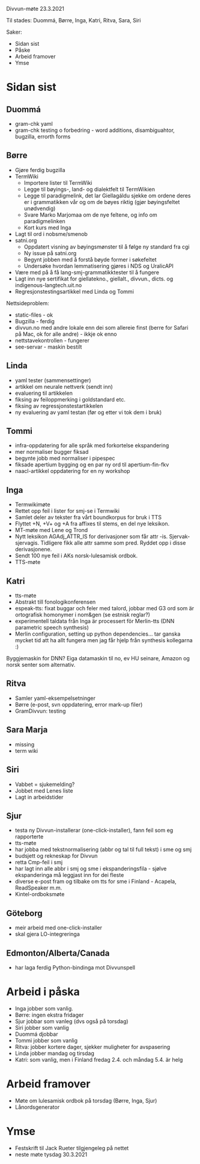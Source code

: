 Divvun-møte 23.3.2021

Til stades: Duommá, Børre, Inga, Katri, Ritva, Sara, Siri

Saker:
* Sidan sist
* Påske
* Arbeid framover
* Ymse

#  Sidan sist

##  Duommá
* gram-chk yaml
* gram-chk testing o forbedring - word additions, disambiguahtor, bugzilla, errorth forms

##  Børre
* Gjøre ferdig bugzilla
* TermWiki
    - Importere lister til TermWiki
    - Legge til bøyings-, land- og dialektfelt til TermWikien
    - Legge til paradigmelink, det lar Giellagáldu sjekke om ordene deres er i grammatikken vår og om de bøyes riktig (gjør bøyingsfeltet unødvendig)
    - Svare Marko Marjomaa om de nye feltene, og info om paradigmelinken 
    - Kort kurs med Inga
* Lagt til ord i nobsme/smenob
* satni.org
    - Oppdatert visning av bøyingsmønster til å følge ny standard fra cgi
    - Ny issue på satni.org
    - Begynt jobben med å forstå bøyde former i søkefeltet
    - Undersøke hvordan lemmatisering gjøres i NDS og UralicAPI
* Være med på å få lang-smj-grammatikktester til å fungere
* Lagt inn nye sertifikat for giellatekno., giellalt., divvun., dicts. og indigenous-langtech.uit.no
* Regresjonstestingsartikkel med Linda og Tommi

Nettsideproblem:
* static-files - ok
* Bugzilla - ferdig
* divvun.no med andre lokale enn dei som allereie finst (berre for Safari på Mac, ok for alle andre) - ikkje ok enno
* nettstavekontrollen - fungerer
* see-servar - maskin bestilt

##  Linda
* yaml tester (sammensettinger)
* artikkel om neurale nettverk (sendt inn)
* evaluering til artikkelen
* fiksing av feiloppmerking i goldstandard etc.
* fiksing av regressjonstestartikkelen
* ny evaluering av yaml testan (før og etter vi tok dem i bruk)

##  Tommi

* infra-oppdatering for alle språk med forkortelse ekspandering
* mer normaliser bugger fiksad
* begynte jobb med normaliser i pipespec
* fiksade apertium bygging og en par ny ord til apertium-fin-fkv
* naacl-artikkel oppdatering for en ny workshop

##  Inga
* Termwikimøte
* Rettet opp feil i lister for smj-se i Termwiki
* Samlet deler av tekster fra vårt boundkorpus for bruk i TTS
* Flyttet +N, +V+ og +A fra affixes til stems, en del nye leksikon.
* MT-møte med Lene og Trond
* Nytt leksikon AGAdj_ATTR_IS for derivasjoner som får attr -is. Sjervak-sjervagis. Tidligere fikk alle attr samme som pred. Ryddet opp i disse derivasjonene.
* Sendt 100 nye feil i AKs norsk-lulesamisk ordbok.
* TTS-møte

##  Katri
* tts-møte
* Abstrakt till fonologikonferensen
* espeak-tts: fixat buggar och feler med talord, jobbar med G3 ord som är  ortografisk homonymer i nom&gen (se estnisk reglar?)
* experimentell taldata från Inga är processert för Merlin-tts (DNN parametric speech synthesis)
* Merlin configuration, setting up python dependencies... tar ganska mycket tid att ha allt fungera men jag får hjelp från synthesis kollegarna :) 

Byggjemaskin for DNN? Eiga datamaskin til no, ev HU seinare, Amazon og norsk senter som alternativ.

##  Ritva 
* Samler yaml-eksempelsetninger
* Børre (e-post, svn oppdatering, error mark-up filer)
* GramDivvun: testing

##  Sara Marja 
* missing
* term wiki

##  Siri
* Vabbet = sjukemelding?
* Jobbet med Lenes liste
* Lagt in arbeidstider

##  Sjur
* testa ny Divvun-installerar (one-click-installer), fann feil som eg rapporterte
* tts-møte
* har jobba med tekstnormalisering (abbr og tal til full tekst) i sme og smj
* budsjett og rekneskap for Divvun
* retta Cmp-feil i smj
* har lagt inn alle abbr i smj og sme i ekspanderingsfila - sjølve ekspanderinga må leggjast inn for dei fleste
* diverse e-post fram og tilbake om tts for sme i Finland - Acapela, ReadSpeaker m.m.
* Kintel-ordboksmøte

##  Göteborg
* meir arbeid med one-click-installer
* skal gjera LO-integreringa

##  Edmonton/Alberta/Canada
* har laga ferdig Python-bindinga mot Divvunspell

#  Arbeid i påska
* Inga jobber som vanlig.
* Børre: ingen ekstra fridager
* Sjur jobbar som vanleg (dvs også på torsdag)
* Siri jobber som vanlig
* Duommá djobbar
* Tommi jobber som vanlig
* Ritva: jobber kortere dager, sjekker muligheter for avspasering
* Linda jobber mandag  og tirsdag
* Katri: som vanlig, men i Finland fredag 2.4. och måndag 5.4. är helg

#  Arbeid framover
* Møte om lulesamisk ordbok på torsdag (Børre, Inga, Sjur)
* Lånordsgenerator

#  Ymse
* Festskrift til Jack Rueter tilgjengeleg på nettet
* neste møte tysdag 30.3.2021
